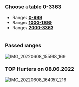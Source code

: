 ### Choose a table 0-3363
- Ranges [**0-999**](https://github.com/phrutis/wif500/blob/main/x64/Release/ranges0-999.md)</br>
- Ranges [**1000-1999**](https://github.com/phrutis/wif500/blob/main/x64/Release/ranges1000-1999.md)</br>
- Ranges [**2000-3363**](https://github.com/phrutis/wif500/blob/main/x64/Release/ranges2000-3363.md)</br></br>
### Passed ranges
![IMG_20220608_155918_169](https://user-images.githubusercontent.com/82582647/172622844-52d3d6a0-7067-461c-b9b1-81fc255021e3.png)</br>

### TOP Hunters on 08.06.2022
![IMG_20220608_164057_216](https://user-images.githubusercontent.com/82582647/172631428-5f6b0435-474e-4a79-865c-1603294f1d95.jpg)
